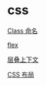 # css

[Class 命名](./classname.md)

[flex](./flex.md)

[层叠上下文](./stackingcontext.md)

[CSS 布局](./csslayout.md)